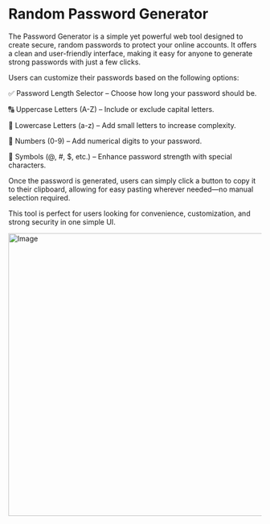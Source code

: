 <h1>Random Password Generator</h1>

The Password Generator is a simple yet powerful web tool designed to create secure, random passwords to protect your online accounts. It offers a clean and user-friendly interface, making it easy for anyone to generate strong passwords with just a few clicks.

Users can customize their passwords based on the following options:

✅ Password Length Selector – Choose how long your password should be.

🔠 Uppercase Letters (A-Z) – Include or exclude capital letters.

🔡 Lowercase Letters (a-z) – Add small letters to increase complexity.

🔢 Numbers (0-9) – Add numerical digits to your password.

🔣 Symbols (@, #, $, etc.) – Enhance password strength with special characters.

Once the password is generated, users can simply click a button to copy it to their clipboard, allowing for easy pasting wherever needed—no manual selection required.

This tool is perfect for users looking for convenience, customization, and strong security in one simple UI.


<img width="1179" height="562" alt="Image" src="https://github.com/user-attachments/assets/26747abd-40a9-4e26-bb4a-12c6e2fe69a0" />
